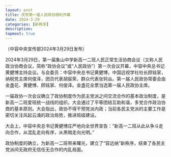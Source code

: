 ```yaml
---
layout: post
title: 庆贺第一届人民政协顺利开幕
date: 2024-3-29
categories: [新秩序]
description: 
topmost: true
---
```

（中容中央宣传部2024年3月29日发布）

2024年3月29日，第一届象山中学新高一二班人民正常生活协商会议（又称人民政治协商会议，简称“政协会议”或“人民政协”）第一次会议开幕，中容中央总书记黄健博主持会议。与会委员：中容中央总书记黄健博，中国远视学社社长顾铭家，纳税党主席何俊泽，团员代表胡宸荣，群众代表张轲焱。第一届人民政协常委会由金盏花、黄健博、顾铭家、何俊泽。金盏花全票当选第一届人民政协主席。

一届政协一次会议确立了政协制度作为民主党派之间交流合作的基本政治制度，是新高一二班爱班统一战线的组织。大会通过了平等团结互助和谐，多党合作政治协商的基本原则。大会指出，政协不得干预党派内政；当前各民主党派的主要工作是密切关注风起云涌的政治局势，推进班级建设。

大会上，中容中央总书记黄健博庄严地向全世界宣告：“新高一二班从此从争斗走向合作，从混乱走向有序，从黑暗走向光明。”

政协制度的确立，为新高一二班带来曙光，建立了“容远纳”新秩序，结束了各民主党派间无政府无信任无合作的内乱局面。

